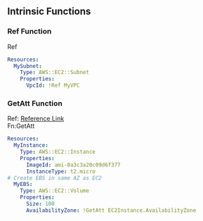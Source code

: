## Intrinsic Functions

### Ref Function
Ref
```yaml
Resources:
  MySubnet:
    Type: AWS::EC2::Subnet
    Properties:
      VpcId: !Ref MyVPC
```

### GetAtt Function
Ref: [Reference Link](https://docs.aws.amazon.com/AWSCloudFormation/latest/TemplateReference/aws-resource-cloudfront-function.html#aws-resource-cloudfront-function-return-values)<br>
Fn:GetAtt
```yaml
Resources:
  MyInstance:
    Type: AWS::EC2::Instance
    Properties:
      ImageId: ami-0a3c3a20c09d6f377
      InstanceType: t2.micro
# Create EBS in same AZ as EC2
  MyEBS:
    Type: AWS::EC2::Volume
    Properties:
      Size: 100
      AvailabilityZone: !GetAtt EC2Instance.AvailabilityZone
```
